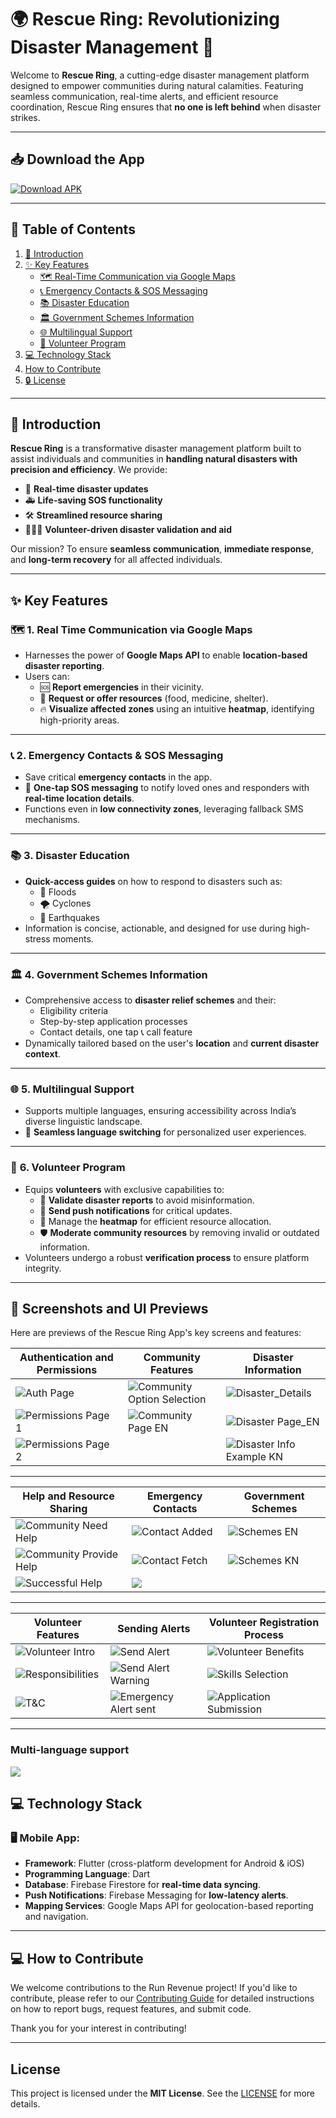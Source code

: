 # 🌍 **Rescue Ring: Revolutionizing Disaster Management** 🚨

Welcome to **Rescue Ring**, a cutting-edge disaster management platform designed to empower communities during natural calamities. Featuring seamless communication, real-time alerts, and efficient resource coordination, Rescue Ring ensures that **no one is left behind** when disaster strikes. 

---

## 📥 **Download the App**

[![Download APK](https://camo.githubusercontent.com/2b0b605d77141fd0ff5f5aa8159f6121c4d4bd213d5ee2aba1753d678faaf28c/68747470733a2f2f692e6962622e636f2f71306d6463345a2f6765742d69742d6f6e2d6769746875622e706e67)](https://github.com/RescueRing/resources/raw/refs/heads/main/app/apk_file/app-release.apk)

---

## 📜 **Table of Contents**

1. [🚀 Introduction](#-introduction)
2. [✨ Key Features](#-key-features)
   - [🗺️ Real-Time Communication via Google Maps](#-1-real-time-communication-via-google-maps)
   - [📞 Emergency Contacts & SOS Messaging](#-2-emergency-contacts--sos-messaging)
   - [📚 Disaster Education](#-3-disaster-education)
   - [🏛️ Government Schemes Information](#-4-government-schemes-information)
   - [🌐 Multilingual Support](#-5-multilingual-support)
   - [🤝 Volunteer Program](#-6-volunteer-program)
3. [💻 Technology Stack](#-technology-stack)
4. [How to Contribute](#-how-to-contribute)
5. [🔒 License](#-license)

---

## 🚀 **Introduction**

**Rescue Ring** is a transformative disaster management platform built to assist individuals and communities in **handling natural disasters with precision and efficiency**. We provide:  
- 🌟 **Real-time disaster updates**  
- 🚑 **Life-saving SOS functionality**  
- 🛠️ **Streamlined resource sharing**  
- 🧑‍🤝‍🧑 **Volunteer-driven disaster validation and aid**

Our mission? To ensure **seamless communication**, **immediate response**, and **long-term recovery** for all affected individuals.

---

## ✨ **Key Features**

### 🗺️ **1. Real Time Communication via Google Maps** <a name="-1-real-time-communication-via-google-maps"></a>
- Harnesses the power of **Google Maps API** to enable **location-based disaster reporting**.  
- Users can:  
  - 🆘 **Report emergencies** in their vicinity.  
  - 🍞 **Request or offer resources** (food, medicine, shelter).  
  - 🔥 **Visualize affected zones** using an intuitive **heatmap**, identifying high-priority areas.  

---

### 📞 **2. Emergency Contacts & SOS Messaging**
- Save critical **emergency contacts** in the app.  
- 🚨 **One-tap SOS messaging** to notify loved ones and responders with **real-time location details**.  
- Functions even in **low connectivity zones**, leveraging fallback SMS mechanisms.  

---

### 📚 **3. Disaster Education**
- **Quick-access guides** on how to respond to disasters such as:  
  - 🌊 Floods  
  - 🌪️ Cyclones  
  - 🌋 Earthquakes  
- Information is concise, actionable, and designed for use during high-stress moments.

---

### 🏛️ **4. Government Schemes Information** <a name="-4-government-schemes-information"></a>
- Comprehensive access to **disaster relief schemes** and their:  
  - Eligibility criteria  
  - Step-by-step application processes
  - Contact details, one tap 📞 call feature
- Dynamically tailored based on the user's **location** and **current disaster context**.  

---

### 🌐 **5. Multilingual Support**
- Supports multiple languages, ensuring accessibility across India’s diverse linguistic landscape.  
- 🔄 **Seamless language switching** for personalized user experiences.  

---

### 🤝 **6. Volunteer Program**
- Equips **volunteers** with exclusive capabilities to:  
  - 📝 **Validate disaster reports** to avoid misinformation.  
  - 📢 **Send push notifications** for critical updates.  
  - 📍 Manage the **heatmap** for efficient resource allocation.  
  - 🛡️ **Moderate community resources** by removing invalid or outdated information.  
- Volunteers undergo a robust **verification process** to ensure platform integrity.  

---

## 📸 Screenshots and UI Previews

Here are previews of the Rescue Ring App's key screens and features:

| **Authentication and Permissions** | **Community Features** | **Disaster Information** |
|------------------------------------|------------------------|---------------------------|
| ![Auth Page](https://github.com/user-attachments/assets/077e39f5-112c-4b76-9458-51e838e32f84)       | ![Community Option Selection](https://github.com/user-attachments/assets/e716ea53-3c2d-4ae7-99cc-7ea6ecbc8d59) | ![Disaster_Details](https://github.com/user-attachments/assets/55e96622-e31b-4598-a90b-dc8ae01cb2b2) |
| ![Permissions Page 1](https://github.com/user-attachments/assets/447b26b8-8233-41d1-8518-558cec89342a) | ![Community Page EN](https://github.com/user-attachments/assets/cc0c1213-ce13-40a7-9e3f-4ce1e31ba750) | ![Disaster Page_EN](https://github.com/user-attachments/assets/a87841d3-8f9f-4e4b-ac3c-cefc87156759) |
| ![Permissions Page 2](https://github.com/user-attachments/assets/3afe90e8-b5b9-4029-adce-6c358ea5d78a) |  | ![Disaster Info Example KN](https://github.com/user-attachments/assets/83347b69-e60f-4073-91d3-5135db3140c3) |

---


| **Help and Resource Sharing** | **Emergency Contacts** | **Government Schemes** |
|-------------------------------|------------------------|-------------------------|
| ![Community Need Help](https://github.com/user-attachments/assets/655de880-c783-4461-ab2b-87a3ad0490bd) | ![Contact Added](https://github.com/user-attachments/assets/86642f9e-d5aa-4c4c-b911-d07c1e4559b8) | ![Schemes EN](https://github.com/user-attachments/assets/780ca60a-638e-4bcc-82ba-825184812c34) |
| ![Community Provide Help](https://github.com/user-attachments/assets/899a76ed-af1d-48d5-bd07-c8b70af13e7c) | ![Contact Fetch](https://github.com/user-attachments/assets/dea1f71b-23d7-4864-886e-1fd7f9cb228a) | ![Schemes KN](https://github.com/user-attachments/assets/7869f8bd-625e-40ea-8cec-0c4f4a204eb5) |
| ![Successful Help](https://github.com/user-attachments/assets/12afd51a-0408-4f5b-a3c9-204d22deb88e) | ![](https://github.com/user-attachments/assets/9ddacc0e-10f2-42bf-895c-88e37ac52142) |  |

---

| **Volunteer Features** | **Sending Alerts** | **Volunteer Registration Process** |
|-------------------------|--------------------|------------------------------------|
| ![Volunteer Intro](https://github.com/user-attachments/assets/d8ed6a2b-945b-42c3-b5c5-d03cb86e8ecb) | ![Send Alert](https://github.com/user-attachments/assets/c358ae30-1bda-4516-9dc3-27af32889f47) | ![Volunteer Benefits](https://github.com/user-attachments/assets/42337342-e504-41e9-acd4-ba9d0795609a) |
| ![Responsibilities](https://github.com/user-attachments/assets/c20216ae-c3b4-4677-a6bd-ea886b2ed679) | ![Send Alert Warning](https://github.com/user-attachments/assets/b63eacc8-b5b7-48b3-b8d8-9f3b1f406b3c) | ![Skills Selection](https://github.com/user-attachments/assets/87c0551f-2ac8-4511-aa18-f6013a9a3477) |
| ![T&C](https://github.com/user-attachments/assets/3cccc2e3-3ef7-4f78-9e28-a7a9dad4c6a4) | ![Emergency Alert sent](https://github.com/user-attachments/assets/dfac54d8-b8bc-4d55-9a0c-c5a747ec8ae8) | ![Application Submission](https://github.com/user-attachments/assets/c5680358-bdd4-4d38-ae63-c1aa8ed2e9b8) |

---
### Multi-language support
<img src="https://github.com/user-attachments/assets/8552b0c3-47d6-4bc7-8e62-5143462de658"/>



## 💻 **Technology Stack**

### 🖥️ **Mobile App**:
- **Framework**: Flutter (cross-platform development for Android & iOS)  
- **Programming Language**: Dart  
- **Database**: Firebase Firestore for **real-time data syncing**.  
- **Push Notifications**: Firebase Messaging for **low-latency alerts**.  
- **Mapping Services**: Google Maps API for geolocation-based reporting and navigation.  

---

## 💻 How to Contribute

We welcome contributions to the Run Revenue project! If you'd like to contribute, please refer to our [Contributing Guide](CONTRIBUTING.md) for detailed instructions on how to report bugs, request features, and submit code.

Thank you for your interest in contributing!

---
## License <a name="-license"></a>
This project is licensed under the **MIT License**. See the [LICENSE](LICENSE) for more details.

